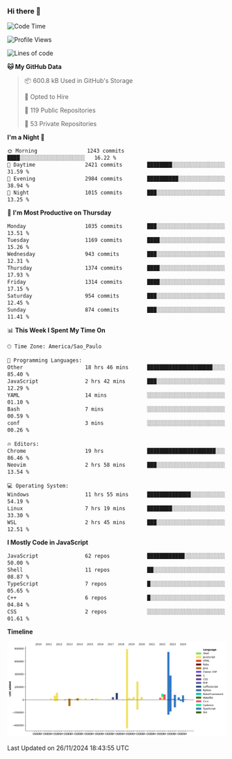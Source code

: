 ### Hi there 👋

<!--START_SECTION:waka-->
![Code Time](http://img.shields.io/badge/Code%20Time-6%2C694%20hrs%2032%20mins-blue)

![Profile Views](http://img.shields.io/badge/Profile%20Views-0-blue)

![Lines of code](https://img.shields.io/badge/From%20Hello%20World%20I%27ve%20Written-3.2%20million%20lines%20of%20code-blue)

**🐱 My GitHub Data** 

> 📦 600.8 kB Used in GitHub's Storage 
 > 
> 💼 Opted to Hire
 > 
> 📜 119 Public Repositories 
 > 
> 🔑 53 Private Repositories 
 > 
**I'm a Night 🦉** 

```text
🌞 Morning                1243 commits        ████░░░░░░░░░░░░░░░░░░░░░   16.22 % 
🌆 Daytime                2421 commits        ████████░░░░░░░░░░░░░░░░░   31.59 % 
🌃 Evening                2984 commits        ██████████░░░░░░░░░░░░░░░   38.94 % 
🌙 Night                  1015 commits        ███░░░░░░░░░░░░░░░░░░░░░░   13.25 % 
```
📅 **I'm Most Productive on Thursday** 

```text
Monday                   1035 commits        ███░░░░░░░░░░░░░░░░░░░░░░   13.51 % 
Tuesday                  1169 commits        ████░░░░░░░░░░░░░░░░░░░░░   15.26 % 
Wednesday                943 commits         ███░░░░░░░░░░░░░░░░░░░░░░   12.31 % 
Thursday                 1374 commits        ████░░░░░░░░░░░░░░░░░░░░░   17.93 % 
Friday                   1314 commits        ████░░░░░░░░░░░░░░░░░░░░░   17.15 % 
Saturday                 954 commits         ███░░░░░░░░░░░░░░░░░░░░░░   12.45 % 
Sunday                   874 commits         ███░░░░░░░░░░░░░░░░░░░░░░   11.41 % 
```


📊 **This Week I Spent My Time On** 

```text
🕑︎ Time Zone: America/Sao_Paulo

💬 Programming Languages: 
Other                    18 hrs 46 mins      █████████████████████░░░░   85.40 % 
JavaScript               2 hrs 42 mins       ███░░░░░░░░░░░░░░░░░░░░░░   12.29 % 
YAML                     14 mins             ░░░░░░░░░░░░░░░░░░░░░░░░░   01.10 % 
Bash                     7 mins              ░░░░░░░░░░░░░░░░░░░░░░░░░   00.59 % 
conf                     3 mins              ░░░░░░░░░░░░░░░░░░░░░░░░░   00.26 % 

🔥 Editors: 
Chrome                   19 hrs              ██████████████████████░░░   86.46 % 
Neovim                   2 hrs 58 mins       ███░░░░░░░░░░░░░░░░░░░░░░   13.54 % 

💻 Operating System: 
Windows                  11 hrs 55 mins      ██████████████░░░░░░░░░░░   54.19 % 
Linux                    7 hrs 19 mins       ████████░░░░░░░░░░░░░░░░░   33.30 % 
WSL                      2 hrs 45 mins       ███░░░░░░░░░░░░░░░░░░░░░░   12.51 % 
```

**I Mostly Code in JavaScript** 

```text
JavaScript               62 repos            ████████████░░░░░░░░░░░░░   50.00 % 
Shell                    11 repos            ██░░░░░░░░░░░░░░░░░░░░░░░   08.87 % 
TypeScript               7 repos             █░░░░░░░░░░░░░░░░░░░░░░░░   05.65 % 
C++                      6 repos             █░░░░░░░░░░░░░░░░░░░░░░░░   04.84 % 
CSS                      2 repos             ░░░░░░░░░░░░░░░░░░░░░░░░░   01.61 % 
```



**Timeline**

![Lines of Code chart](https://raw.githubusercontent.com/jampow/jampow/master/assets/bar_graph.png)


 Last Updated on 26/11/2024 18:43:55 UTC
<!--END_SECTION:waka-->
